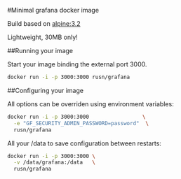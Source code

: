 #Minimal grafana docker image

Build based on [alpine:3.2](https://registry.hub.docker.com/_/alpine/)

Lightweight, 30MB only!

##Running your image

Start your image binding the external port 3000.
~~~bash
docker run -i -p 3000:3000 rusn/grafana
~~~

##Configuring your image

All options can be overriden using environment variables:
~~~bash
docker run -i -p 3000:3000                 \
  -e "GF_SECURITY_ADMIN_PASSWORD=password"  \
  rusn/grafana
~~~

All your /data to save configuration between restarts:
~~~bash
docker run -i -p 3000:3000 \
  -v /data/grafana:/data   \
  rusn/grafana
~~~
